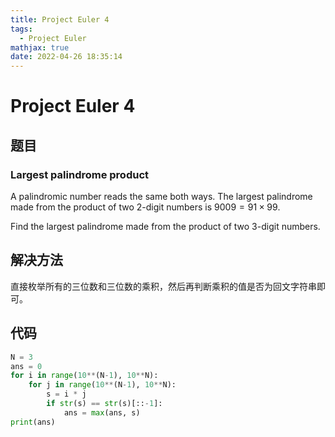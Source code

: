 ```yaml
---
title: Project Euler 4
tags:
  - Project Euler
mathjax: true
date: 2022-04-26 18:35:14
---
```


<escape><!-- more --></escape>

# Project Euler 4

## 题目

### Largest palindrome product

A palindromic number reads the same both ways. The largest palindrome made from the product of two 2-digit numbers is $9009 = 91 \times 99$.

Find the largest palindrome made from the product of two 3-digit numbers.

## 解决方法

直接枚举所有的三位数和三位数的乘积，然后再判断乘积的值是否为回文字符串即可。

## 代码

```Python
N = 3
ans = 0
for i in range(10**(N-1), 10**N):
    for j in range(10**(N-1), 10**N):
        s = i * j
        if str(s) == str(s)[::-1]:
            ans = max(ans, s)
print(ans)
```

